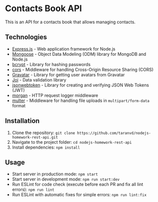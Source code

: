 
# Contacts Book API

This is an API for a contacts book that allows managing contacts.

## Technologies

- [Express.js](https://expressjs.com/) - Web application framework for Node.js
- [Mongoose](https://mongoosejs.com/) - Object Data Modeling (ODM) library for MongoDB and Node.js
- [bcrypt](https://www.npmjs.com/package/bcrypt) - Library for hashing passwords
- [cors](https://www.npmjs.com/package/cors) - Middleware for handling Cross-Origin Resource Sharing (CORS)
- [Gravatar](https://www.npmjs.com/package/gravatar) - Library for getting user avatars from Gravatar
- [Joi](https://joi.dev/) - Data validation library
- [jsonwebtoken](https://www.npmjs.com/package/jsonwebtoken) - Library for creating and verifying JSON Web Tokens (JWT)
- [morgan](https://www.npmjs.com/package/morgan) - HTTP request logger middleware
- [multer](https://www.npmjs.com/package/multer) - Middleware for handling file uploads in `multipart/form-data` format

## Installation

1. Clone the repository: `git clone https://github.com/taranvd/nodejs-homework-rest-api.git`
2. Navigate to the project folder: `cd nodejs-homework-rest-api`
3. Install dependencies: `npm install`

## Usage

- Start server in production mode: `npm start`
- Start server in development mode: `npm run start:dev`
- Run ESLint for code check (execute before each PR and fix all lint errors): `npm run lint`
- Run ESLint with automatic fixes for simple errors: `npm run lint:fix`
